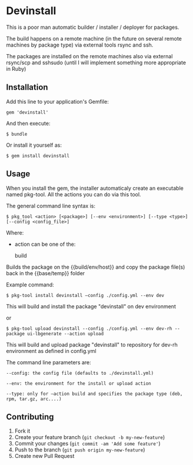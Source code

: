﻿# Devinstall

This is a poor man automatic builder / installer / deployer for packages.

The build happens on a remote machine (in the future on several remote machines by package type)
via external tools rsync and ssh.

The packages are installed on the remote machines also via external rsync/scp and sshsudo
(until I will implement something more appropriate in Ruby)

## Installation

Add this line to your application's Gemfile:

    gem 'devinstall'

And then execute:

    $ bundle

Or install it yourself as:

    $ gem install devinstall

## Usage

When you install the gem, the installer automaticaly create an executable named pkg-tool. 
All the actions you can do via this tool.

The general command line syntax is:

	$ pkg_tool <action> [<package>] [--env <environment>] [--type <type>] [--config <config_file>]

Where:

  * action can be one of the:

  	build

Builds the package on the {{build/env/host}} and copy the package file(s) back in the {{base/temp}} folder


Example command:

    $ pkg-tool install devinstall –config ./config.yml --env dev

This will build and install the package "devinstall" on dev environment

or

    $ pkg-tool upload devinstall --config ./config.yml --env dev-rh --package ui-lbgenerate --action upload

This will build and upload package "devinstall" to repository for dev-rh environment as defined in config.yml

The command line parameters are:

	--config: the config file (defaults to ./devinstall.yml)

	--env: the environment for the install or upload action

	--type: only for –action build and specifies the package type (deb, rpm, tar.gz, arc....)

## Contributing

1. Fork it
2. Create your feature branch (`git checkout -b my-new-feature`)
3. Commit your changes (`git commit -am 'Add some feature'`)
4. Push to the branch (`git push origin my-new-feature`)
5. Create new Pull Request

